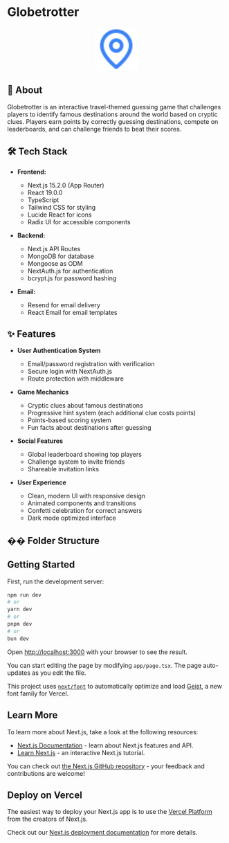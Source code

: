 # Globetrotter

<p align="center">
  <img src="public/map-pin-blue.svg" alt="Globetrotter Logo" width="100" />
</p>

## 📝 About

Globetrotter is an interactive travel-themed guessing game that challenges players to identify famous destinations around the world based on cryptic clues. Players earn points by correctly guessing destinations, compete on leaderboards, and can challenge friends to beat their scores.

## 🛠️ Tech Stack

- **Frontend:**
  - Next.js 15.2.0 (App Router)
  - React 19.0.0
  - TypeScript
  - Tailwind CSS for styling
  - Lucide React for icons
  - Radix UI for accessible components

- **Backend:**
  - Next.js API Routes
  - MongoDB for database
  - Mongoose as ODM
  - NextAuth.js for authentication
  - bcrypt.js for password hashing

- **Email:**
  - Resend for email delivery
  - React Email for email templates

## ✨ Features

- **User Authentication System**
  - Email/password registration with verification
  - Secure login with NextAuth.js
  - Route protection with middleware
  
- **Game Mechanics**
  - Cryptic clues about famous destinations
  - Progressive hint system (each additional clue costs points)
  - Points-based scoring system
  - Fun facts about destinations after guessing
  
- **Social Features**
  - Global leaderboard showing top players
  - Challenge system to invite friends
  - Shareable invitation links
  
- **User Experience**
  - Clean, modern UI with responsive design
  - Animated components and transitions
  - Confetti celebration for correct answers
  - Dark mode optimized interface

## �� Folder Structure

## Getting Started

First, run the development server:

```bash
npm run dev
# or
yarn dev
# or
pnpm dev
# or
bun dev
```

Open [http://localhost:3000](http://localhost:3000) with your browser to see the result.

You can start editing the page by modifying `app/page.tsx`. The page auto-updates as you edit the file.

This project uses [`next/font`](https://nextjs.org/docs/app/building-your-application/optimizing/fonts) to automatically optimize and load [Geist](https://vercel.com/font), a new font family for Vercel.

## Learn More

To learn more about Next.js, take a look at the following resources:

- [Next.js Documentation](https://nextjs.org/docs) - learn about Next.js features and API.
- [Learn Next.js](https://nextjs.org/learn) - an interactive Next.js tutorial.

You can check out [the Next.js GitHub repository](https://github.com/vercel/next.js) - your feedback and contributions are welcome!

## Deploy on Vercel

The easiest way to deploy your Next.js app is to use the [Vercel Platform](https://vercel.com/new?utm_medium=default-template&filter=next.js&utm_source=create-next-app&utm_campaign=create-next-app-readme) from the creators of Next.js.

Check out our [Next.js deployment documentation](https://nextjs.org/docs/app/building-your-application/deploying) for more details.
